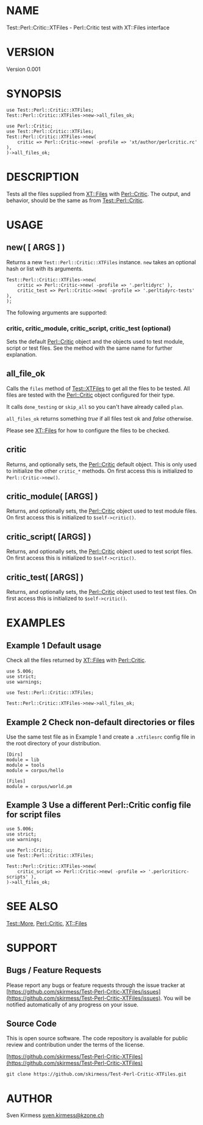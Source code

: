 # NAME

Test::Perl::Critic::XTFiles - Perl::Critic test with XT::Files interface

# VERSION

Version 0.001

# SYNOPSIS

    use Test::Perl::Critic::XTFiles;
    Test::Perl::Critic::XTFiles->new->all_files_ok;

    use Perl::Critic;
    use Test::Perl::Critic::XTFiles;
    Test::Perl::Critic::XTFiles->new(
        critic => Perl::Critic->new( -profile => 'xt/author/perlcritic.rc' ),
    )->all_files_ok;

# DESCRIPTION

Tests all the files supplied from [XT::Files](https://metacpan.org/pod/XT%3A%3AFiles) with [Perl::Critic](https://metacpan.org/pod/Perl%3A%3ACritic). The
output, and behavior, should be the same as from [Test::Perl::Critic](https://metacpan.org/pod/Test%3A%3APerl%3A%3ACritic).

# USAGE

## new( \[ ARGS \] )

Returns a new `Test::Perl::Critic::XTFiles` instance. `new` takes an
optional hash or list with its arguments.

    Test::Perl::Critic::XTFiles->new(
        critic => Perl::Critic->new( -profile => '.perltidyrc' ),
        critic_test => Perl::Critic->new( -profile => '.perltidyrc-tests' ),
    );

The following arguments are supported:

### critic, critic\_module, critic\_script, critic\_test (optional)

Sets the default [Perl::Critic](https://metacpan.org/pod/Perl%3A%3ACritic) object and the objects used to test
module, script or test files. See the method with the same name for further
explanation.

## all\_file\_ok

Calls the `files` method of [Test::XTFiles](https://metacpan.org/pod/Test%3A%3AXTFiles) to get all the files to
be tested. All files are tested with the [Perl::Critic](https://metacpan.org/pod/Perl%3A%3ACritic) object configured
for their type.

It calls `done_testing` or `skip_all` so you can't have already called
`plan`.

`all_files_ok` returns something _true_ if all files test ok and _false_
otherwise.

Please see [XT::Files](https://metacpan.org/pod/XT%3A%3AFiles) for how to configure the files to be checked.

## critic

Returns, and optionally sets, the [Perl::Critic](https://metacpan.org/pod/Perl%3A%3ACritic) default object. This is
only used to initialize the other `critic_*` methods. On first access this
is initialized to `Perl::Critic->new()`.

## critic\_module( \[ARGS\] )

Returns, and optionally sets, the [Perl::Critic](https://metacpan.org/pod/Perl%3A%3ACritic) object used to test module
files. On first access this is initialized to `$self->critic()`.

## critic\_script( \[ARGS\] )

Returns, and optionally sets, the [Perl::Critic](https://metacpan.org/pod/Perl%3A%3ACritic) object used to test script
files. On first access this is initialized to `$self->critic()`.

## critic\_test( \[ARGS\] )

Returns, and optionally sets, the [Perl::Critic](https://metacpan.org/pod/Perl%3A%3ACritic) object used to test test
files. On first access this is initialized to `$self->critic()`.

# EXAMPLES

## Example 1 Default usage

Check all the files returned by [XT::Files](https://metacpan.org/pod/XT%3A%3AFiles) with [Perl::Critic](https://metacpan.org/pod/Perl%3A%3ACritic).

    use 5.006;
    use strict;
    use warnings;

    use Test::Perl::Critic::XTFiles;

    Test::Perl::Critic::XTFiles->new->all_files_ok;

## Example 2 Check non-default directories or files

Use the same test file as in Example 1 and create a `.xtfilesrc` config
file in the root directory of your distribution.

    [Dirs]
    module = lib
    module = tools
    module = corpus/hello

    [Files]
    module = corpus/world.pm

## Example 3 Use a different Perl::Critic config file for script files

    use 5.006;
    use strict;
    use warnings;

    use Perl::Critic;
    use Test::Perl::Critic::XTFiles;

    Test::Perl::Critic::XTFiles->new(
        critic_script => Perl::Critic->new( -profile => '.perlcriticrc-scripts' ),
    )->all_files_ok;

# SEE ALSO

[Test::More](https://metacpan.org/pod/Test%3A%3AMore), [Perl::Critic](https://metacpan.org/pod/Perl%3A%3ACritic), [XT::Files](https://metacpan.org/pod/XT%3A%3AFiles)

# SUPPORT

## Bugs / Feature Requests

Please report any bugs or feature requests through the issue tracker
at [https://github.com/skirmess/Test-Perl-Critic-XTFiles/issues](https://github.com/skirmess/Test-Perl-Critic-XTFiles/issues).
You will be notified automatically of any progress on your issue.

## Source Code

This is open source software. The code repository is available for
public review and contribution under the terms of the license.

[https://github.com/skirmess/Test-Perl-Critic-XTFiles](https://github.com/skirmess/Test-Perl-Critic-XTFiles)

    git clone https://github.com/skirmess/Test-Perl-Critic-XTFiles.git

# AUTHOR

Sven Kirmess <sven.kirmess@kzone.ch>
